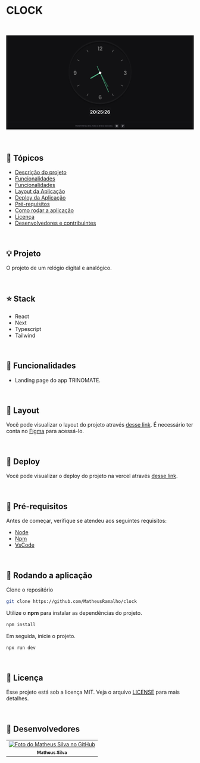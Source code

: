 # CLOCK

<br />

![thumbnail](.github/thumbnail.png?style=flat)

<br />


## 📌 Tópicos

- [Descrição do projeto](#-projeto)
- [Funcionalidades](#-stack)
- [Funcionalidades](#-funcionalidades)
- [Layout da Aplicação](#-layout)
- [Deploy da Aplicação](#-deploy)
- [Pré-requisitos](#-pré-requisitos)
- [Como rodar a aplicação](#-rodando-a-aplicação)
- [Licença](#-licença)
- [Desenvolvedores e contribuintes](#-Desenvolvedores)

<br />

## 💡 Projeto

O projeto de um relógio digital e analógico.

<br />

## ⭐ Stack

- React
- Next
- Typescript
- Tailwind

<br />

## 🧰 Funcionalidades

- Landing page do app TRINOMATE.

<br />

## 🔖 Layout

Você pode visualizar o layout do projeto através [desse link](). É necessário ter conta no [Figma](http://figma.com/) para acessá-lo.

<br />

## 🚀 Deploy

Você pode visualizar o deploy do projeto na vercel através [desse link](https://clock-mat.vercel.app/).

<br />

## 🛟 Pré-requisitos

Antes de começar, verifique se atendeu aos seguintes requisitos:

- [Node](https://nodejs.org)
- [Npm](https://www.npmjs.com/)
- [VsCode](https://code.visualstudio.com/)

<br />

## 🎯 Rodando a aplicação

Clone o repositório

```bash
git clone https://github.com/MatheusRamalho/clock
```

Utilize o **npm** para instalar as dependências do projeto.

```bash
npm install
```

Em seguida, inicie o projeto.

```bash
npx run dev
```

<br />

## 📝 Licença

Esse projeto está sob a licença MIT. Veja o arquivo [LICENSE](LICENSE) para mais detalhes.

<br />

## 🧠 Desenvolvedores

<table>
  <tr>
    <td align="center">
      <a href="https://github.com/MatheusRamalho">
        <img src="https://avatars.githubusercontent.com/u/15633283?v=4" width="100px;" alt="Foto do Matheus Silva no GitHub"/><br>
        <sub>
          <b>Matheus Silva</b>
        </sub>
      </a>
    </td>
  </tr>
</table>
